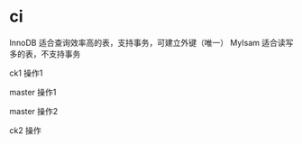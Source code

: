 # ci

InnoDB 适合查询效率高的表，支持事务，可建立外键（唯一）
MyIsam 适合读写多的表，不支持事务

ck1 操作1

master 操作1

master 操作2

ck2 操作
